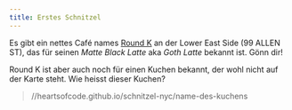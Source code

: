 ```yaml
---
title: Erstes Schnitzel
---
```



Es gibt ein nettes Café names [Round K](https://www.roundk.com) an der Lower East Side (99 ALLEN ST), das für seinen _Matte Black Latte_ aka _Goth Latte_ bekannt ist. Gönn dir!

Round K ist aber auch noch für einen Kuchen bekannt, der wohl nicht auf der Karte steht. Wie heisst dieser Kuchen?

> //heartsofcode.github.io/schnitzel-nyc/name-des-kuchens
